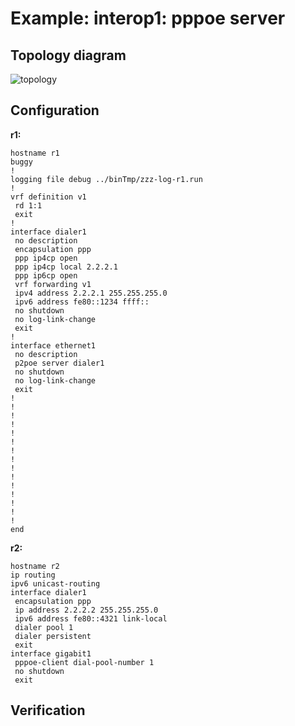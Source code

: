 # Example: interop1: pppoe server

## **Topology diagram**

![topology](/img/intop1-pppoe02.tst.png)

## **Configuration**

**r1:**
```
hostname r1
buggy
!
logging file debug ../binTmp/zzz-log-r1.run
!
vrf definition v1
 rd 1:1
 exit
!
interface dialer1
 no description
 encapsulation ppp
 ppp ip4cp open
 ppp ip4cp local 2.2.2.1
 ppp ip6cp open
 vrf forwarding v1
 ipv4 address 2.2.2.1 255.255.255.0
 ipv6 address fe80::1234 ffff::
 no shutdown
 no log-link-change
 exit
!
interface ethernet1
 no description
 p2poe server dialer1
 no shutdown
 no log-link-change
 exit
!
!
!
!
!
!
!
!
!
!
!
!
!
!
!
end
```

**r2:**
```
hostname r2
ip routing
ipv6 unicast-routing
interface dialer1
 encapsulation ppp
 ip address 2.2.2.2 255.255.255.0
 ipv6 address fe80::4321 link-local
 dialer pool 1
 dialer persistent
 exit
interface gigabit1
 pppoe-client dial-pool-number 1
 no shutdown
 exit
```

## **Verification**
